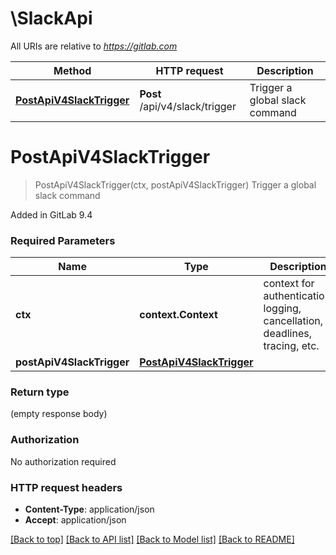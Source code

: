 # \SlackApi

All URIs are relative to *https://gitlab.com*

Method | HTTP request | Description
------------- | ------------- | -------------
[**PostApiV4SlackTrigger**](SlackApi.md#PostApiV4SlackTrigger) | **Post** /api/v4/slack/trigger | Trigger a global slack command


# **PostApiV4SlackTrigger**
> PostApiV4SlackTrigger(ctx, postApiV4SlackTrigger)
Trigger a global slack command

Added in GitLab 9.4

### Required Parameters

Name | Type | Description  | Notes
------------- | ------------- | ------------- | -------------
 **ctx** | **context.Context** | context for authentication, logging, cancellation, deadlines, tracing, etc.
  **postApiV4SlackTrigger** | [**PostApiV4SlackTrigger**](PostApiV4SlackTrigger.md)|  | 

### Return type

 (empty response body)

### Authorization

No authorization required

### HTTP request headers

 - **Content-Type**: application/json
 - **Accept**: application/json

[[Back to top]](#) [[Back to API list]](../README.md#documentation-for-api-endpoints) [[Back to Model list]](../README.md#documentation-for-models) [[Back to README]](../README.md)

